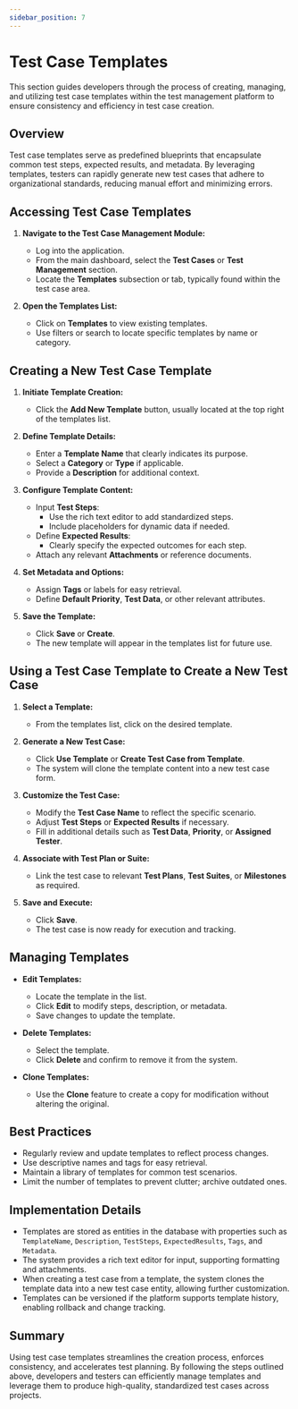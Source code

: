 ```yaml
---
sidebar_position: 7
---
```


# Test Case Templates

This section guides developers through the process of creating, managing, and utilizing test case templates within the test management platform to ensure consistency and efficiency in test case creation.

## Overview

Test case templates serve as predefined blueprints that encapsulate common test steps, expected results, and metadata. By leveraging templates, testers can rapidly generate new test cases that adhere to organizational standards, reducing manual effort and minimizing errors.

## Accessing Test Case Templates

1. **Navigate to the Test Case Management Module:**
   - Log into the application.
   - From the main dashboard, select the **Test Cases** or **Test Management** section.
   - Locate the **Templates** subsection or tab, typically found within the test case area.

2. **Open the Templates List:**
   - Click on **Templates** to view existing templates.
   - Use filters or search to locate specific templates by name or category.

## Creating a New Test Case Template

1. **Initiate Template Creation:**
   - Click the **Add New Template** button, usually located at the top right of the templates list.
   
2. **Define Template Details:**
   - Enter a **Template Name** that clearly indicates its purpose.
   - Select a **Category** or **Type** if applicable.
   - Provide a **Description** for additional context.

3. **Configure Template Content:**
   - Input **Test Steps**:
     - Use the rich text editor to add standardized steps.
     - Include placeholders for dynamic data if needed.
   - Define **Expected Results**:
     - Clearly specify the expected outcomes for each step.
   - Attach any relevant **Attachments** or reference documents.

4. **Set Metadata and Options:**
   - Assign **Tags** or labels for easy retrieval.
   - Define **Default Priority**, **Test Data**, or other relevant attributes.

5. **Save the Template:**
   - Click **Save** or **Create**.
   - The new template will appear in the templates list for future use.

## Using a Test Case Template to Create a New Test Case

1. **Select a Template:**
   - From the templates list, click on the desired template.
   
2. **Generate a New Test Case:**
   - Click **Use Template** or **Create Test Case from Template**.
   - The system will clone the template content into a new test case form.

3. **Customize the Test Case:**
   - Modify the **Test Case Name** to reflect the specific scenario.
   - Adjust **Test Steps** or **Expected Results** if necessary.
   - Fill in additional details such as **Test Data**, **Priority**, or **Assigned Tester**.

4. **Associate with Test Plan or Suite:**
   - Link the test case to relevant **Test Plans**, **Test Suites**, or **Milestones** as required.

5. **Save and Execute:**
   - Click **Save**.
   - The test case is now ready for execution and tracking.

## Managing Templates

- **Edit Templates:**
  - Locate the template in the list.
  - Click **Edit** to modify steps, description, or metadata.
  - Save changes to update the template.

- **Delete Templates:**
  - Select the template.
  - Click **Delete** and confirm to remove it from the system.

- **Clone Templates:**
  - Use the **Clone** feature to create a copy for modification without altering the original.

## Best Practices

- Regularly review and update templates to reflect process changes.
- Use descriptive names and tags for easy retrieval.
- Maintain a library of templates for common test scenarios.
- Limit the number of templates to prevent clutter; archive outdated ones.

## Implementation Details

- Templates are stored as entities in the database with properties such as `TemplateName`, `Description`, `TestSteps`, `ExpectedResults`, `Tags`, and `Metadata`.
- The system provides a rich text editor for input, supporting formatting and attachments.
- When creating a test case from a template, the system clones the template data into a new test case entity, allowing further customization.
- Templates can be versioned if the platform supports template history, enabling rollback and change tracking.

## Summary

Using test case templates streamlines the creation process, enforces consistency, and accelerates test planning. By following the steps outlined above, developers and testers can efficiently manage templates and leverage them to produce high-quality, standardized test cases across projects.